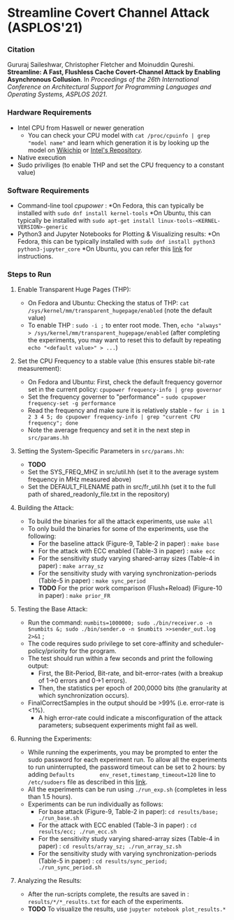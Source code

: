 # Streamline Covert Channel Attack (ASPLOS'21)

### Citation  
Gururaj Saileshwar, Christopher Fletcher and Moinuddin Qureshi. **Streamline: A Fast, Flushless Cache Covert-Channel Attack by Enabling Asynchronous Collusion**. In _Proceedings of the 26th International Conference on Architectural Support for Programming Languages and Operating Systems, ASPLOS 2021_.

### Hardware Requirements
* Intel CPU from Haswell or newer generation
    * You can check your CPU model with `cat /proc/cpuinfo | grep "model name"` and learn which generation it is by looking up the model on [Wikichip](http://wikichip.org) or [Intel's Repository](https://ark.intel.com).
* Native execution
* Sudo priviliges (to enable THP and set the CPU frequency to a constant value)  
  
### Software Requirements
* Command-line tool *cpupower* :
    *On Fedora, this can typically be installed with `sudo dnf install kernel-tools`
    *On Ubuntu, this can typically be installed with `sudo apt-get install linux-tools-<KERNEL-VERSION>-generic`
* Python3 and Jupyter Notebooks for Plotting & Visualizing results:
    *On Fedora, this can be typically installed with `sudo dnf install python3 python3-jupyter_core`
    *On Ubuntu, you can refer this [link](https://www.digitalocean.com/community/tutorials/how-to-set-up-jupyter-notebook-with-python-3-on-ubuntu-18-04) for instructions.
    
### Steps to Run

1. Enable Transparent Huge Pages (THP):
   - On Fedora and Ubuntu: Checking the status of THP: `cat /sys/kernel/mm/transparent_hugepage/enabled`   (note the default value)
   - To enable THP : `sudo -i ;` to enter root mode. Then, `echo "always" > /sys/kernel/mm/transparent_hugepage/enabled` (after completing the experiments, you may want to reset this to default by repeating `echo "<default value>" > ...`)

2. Set the CPU Frequency to a stable value (this ensures stable bit-rate measurement):
   - On Fedora and Ubuntu: First, check the default frequency governor set in the current policy: `cpupower frequency-info | grep governor`
   - Set the frequency governer to "performance" - `sudo cpupower frequency-set -g performance`
   - Read the frequency and make sure it is relatively stable - `for i in 1 2 3 4 5; do cpupower frequency-info | grep "current CPU frequency"; done`
   - Note the average frequency and set it in the next step in `src/params.hh`

3. Setting the System-Specific Parameters in `src/params.hh`:
   - **TODO**
   - Set the SYS_FREQ_MHZ in src/util.hh (set it to the average system frequency in MHz measured above)
   - Set the DEFAULT_FILENAME path in src/fr_util.hh (set it to the full path of shared_readonly_file.txt in the repository)

4. Building the Attack:
   - To build the binaries for all the attack experiments, use `make all`
   - To only build the binaries for some of the experiments, use the following:
       - For the baseline attack (Figure-9, Table-2 in paper) : `make base`
       - For the attack with ECC enabled (Table-3 in paper) : `make ecc`
       - For the sensitivity study varying shared-array sizes (Table-4 in paper) : `make array_sz`
       - For the sensitivity study with varying synchronization-periods (Table-5 in paper) : `make sync_period`
       - **TODO** For the prior work comparison (Flush+Reload) (Figure-10 in paper) : `make prior_FR`


5. Testing the Base Attack:
   - Run the command: `numbits=1000000; sudo ./bin/receiver.o -n $numbits &; sudo ./bin/sender.o -n $numbits >>sender_out.log 2>&1` ;
   - The code requires sudo privilege to set core-affinity and scheduler-policy/priority for the program.
   - The test should run within a few seconds and print the following output:
       - First, the Bit-Period, Bit-rate, and bit-error-rates (with a breakup of 1->0 errors and 0->1 errors).
       - Then, the statistics per epoch of 200,0000 bits (the granularity at which synchronization occurs).
   - FinalCorrectSamples in the output should be >99% (i.e. error-rate is <1%).
       - A high error-rate could indicate a misconfiguration of the attack parameters; subsequent experiments might fail as well.  
   
5. Running the Experiments:
   - While running the experiments, you may be prompted to enter the sudo password for each experiment run. To allow all the experiments to run uninterrupted, the password timeout can be set to 2 hours: by adding `Defaults        env_reset,timestamp_timeout=120` line to `/etc/sudoers` file as described in this [link](https://www.tecmint.com/set-sudo-password-timeout-session-longer-linux/).
   - All the experiments can be run using `./run_exp.sh` (completes in less than 1.5 hours).
   - Experiments can be run individually as follows:
       - For base attack (Figure-9, Table-2 in paper): `cd results/base; ./run_base.sh`
       - For the attack with ECC enabled (Table-3 in paper) : `cd results/ecc; ./run_ecc.sh`
       - For the sensitivity study varying shared-array sizes (Table-4 in paper) : `cd results/array_sz; ./run_array_sz.sh`
       - For the sensitivity study with varying synchronization-periods (Table-5 in paper) : `cd results/sync_period; ./run_sync_period.sh`

6. Analyzing the Results:
   - After the run-scripts complete, the results are saved in : `results/*/*_results.txt` for each of the experiments.
   - **TODO** To visualize the results, use `jupyter notebook plot_results.*`